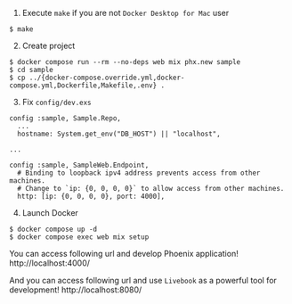 1. Execute `make` if you are not `Docker Desktop for Mac` user

```
$ make
```

2. Create project

```
$ docker compose run --rm --no-deps web mix phx.new sample
$ cd sample
$ cp ../{docker-compose.override.yml,docker-compose.yml,Dockerfile,Makefile,.env} .
```

3. Fix `config/dev.exs`

```
config :sample, Sample.Repo,
  ...
  hostname: System.get_env("DB_HOST") || "localhost",

...

config :sample, SampleWeb.Endpoint,
  # Binding to loopback ipv4 address prevents access from other machines.
  # Change to `ip: {0, 0, 0, 0}` to allow access from other machines.
  http: [ip: {0, 0, 0, 0}, port: 4000],
```

4. Launch Docker

```
$ docker compose up -d
$ docker compose exec web mix setup
```

You can access following url and develop Phoenix application!
http://localhost:4000/

And you can access following url and use `Livebook` as a powerful tool for development!
http://localhost:8080/

